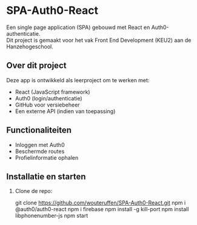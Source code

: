 # SPA-Auth0-React

Een single page application (SPA) gebouwd met React en Auth0-authenticatie.  
Dit project is gemaakt voor het vak Front End Development (KEU2) aan de Hanzehogeschool.

## Over dit project

Deze app is ontwikkeld als leerproject om te werken met:
- React (JavaScript framework)
- Auth0 (login/authenticatie)
- GitHub voor versiebeheer
- Een externe API (indien van toepassing)

## Functionaliteiten

- Inloggen met Auth0
- Beschermde routes
- Profielinformatie ophalen


## Installatie en starten

1. Clone de repo:

    git clone https://github.com/wouteruffen/SPA-Auth0-React.git
    npm i @auth0/auth0-react
    npm i firebase
    npm install -g kill-port
    npm install libphonenumber-js
    npm start
   